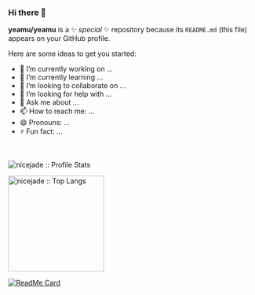 ### Hi there 👋

**yeamu/yeamu** is a ✨ _special_ ✨ repository because its `README.md` (this file) appears on your GitHub profile.

Here are some ideas to get you started:

- 🔭 I’m currently working on ...
- 🌱 I’m currently learning ...
- 👯 I’m looking to collaborate on ...
- 🤔 I’m looking for help with ...
- 💬 Ask me about ...
- 📫 How to reach me: ...
- 😄 Pronouns: ...
- ⚡ Fun fact: ...
<br />

<p align="left">
  <img heigth="195" src="https://github-readme-stats.vercel.app/api?username=yeamu&show_icons=true&theme=synthwave" alt="nicejade :: Profile Stats" />
</p>
<p align="left">
  <img height="195" src="https://github-readme-stats.vercel.app/api/top-langs/?username=yeamu&langs_count=10&theme=synthwave&layout=compact" alt="nicejade :: Top Langs" />
</p>


<p align="left">

[![ReadMe Card](https://github-readme-stats.vercel.app/api/pin/?username=yeamu&repo=Web-notes&theme=synthwave)](https://github.com/yeamu/Web-notes)
<p/>
